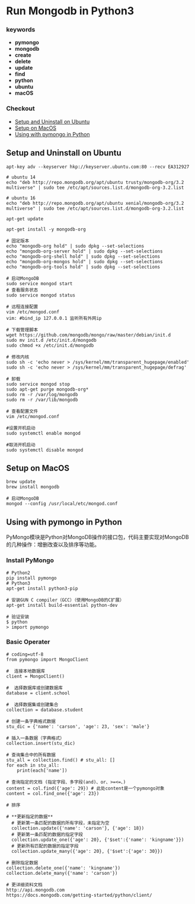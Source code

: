 
# Run Mongodb in Python3

### keywords

- **pymongo**
- **mongodb**
- **create**
- **delete**
- **update**
- **find**
- **python**
- **ubuntu**
- **macOS**

### Checkout

- [Setup and Uninstall on Ubuntu](#setup-and-uninstall-on-ubuntu)
- [Setup on MacOS](#setup-on-macos)
- [Using with pymongo in Python](#using-with-pymongo-in-python)

## Setup and Uninstall on Ubuntu

```
apt-key adv --keyserver hkp://keyserver.ubuntu.com:80 --recv EA312927

# ubuntu 14
echo "deb http://repo.mongodb.org/apt/ubuntu trusty/mongodb-org/3.2 multiverse" | sudo tee /etc/apt/sources.list.d/mongodb-org-3.2.list

# ubuntu 16
echo "deb http://repo.mongodb.org/apt/ubuntu xenial/mongodb-org/3.2 multiverse" | sudo tee /etc/apt/sources.list.d/mongodb-org-3.2.list

apt-get update

apt-get install -y mongodb-org

# 固定版本
echo "mongodb-org hold" | sudo dpkg --set-selections
echo "mongodb-org-server hold" | sudo dpkg --set-selections
echo "mongodb-org-shell hold" | sudo dpkg --set-selections
echo "mongodb-org-mongos hold" | sudo dpkg --set-selections
echo "mongodb-org-tools hold" | sudo dpkg --set-selections

# 启动MongoDB
sudo service mongod start
# 查看服务状态
sudo service mongod status

# 远程连接配置
vim /etc/mongod.conf
vim: #bind_ip 127.0.0.1 监听所有外网ip

# 下载管理脚本
wget https://github.com/mongodb/mongo/raw/master/debian/init.d
sudo mv init.d /etc/init.d/mongodb
sudo chmod +x /etc/init.d/mongodb

# 修改内核
sudo sh -c 'echo never > /sys/kernel/mm/transparent_hugepage/enabled'
sudo sh -c 'echo never > /sys/kernel/mm/transparent_hugepage/defrag'

# 卸载
sudo service mongod stop
sudo apt-get purge mongodb-org*
sudo rm -r /var/log/mongodb
sudo rm -r /var/lib/mongodb

# 查看配置文件
vim /etc/mongod.conf

#设置开机启动
sudo systemctl enable mongod

#取消开机启动
sudo systemctl disable mongod
```

## Setup on MacOS

```
brew update
brew install mongodb

# 启动MongoDB
mongod --config /usr/local/etc/mongod.conf
```

## Using with pymongo in Python

PyMongo模块是Python对MongoDB操作的接口包，代码主要实现对MongoDB的几种操作：增删改查以及排序等功能。

### Install PyMongo

```
# Python2
pip install pymongo
# Python3
apt-get install python3-pip

# 安装GUN C compiler（GCC）（使用MongoDB的C扩展）
apt-get install build-essential python-dev

# 验证安装
$ python
> import pymongo
```

### Basic Operater

```
# coding=utf-8
from pymongo import MongoClient

#  连接本地数据库
client = MongoClient()

#  选择数据库或创建数据库
database = client.school

#  选择数据集或创建集合
collection = database.student

# 创建一条字典格式数据
stu_dic = {'name': 'carson', 'age': 23, 'sex': 'male'}

# 插入一条数据（字典格式）
collection.insert(stu_dic)

# 查询集合中的所有数据
stu_all = collection.find() # stu_all: []
for each in stu_all:
    print(each['name'])

# 查询指定的文档 (指定字段、多字段(and)、or、>=<=、)
content = col.find({'age': 29}) # 此处content是一个pymongo对象
content = col.find_one({'age': 23})

# 排序

# **更新指定的数据**
  # 更新第一条匹配的数据的所有字段，未指定为空
  collection.update({'name': 'carson'}, {'age': 18})
  # 更新第一条匹配的数据的指定字段
  collection.update_one({'age': 20}, {'$set':{'name': 'kingname'}})
  # 更新所有匹配的数据的指定字段
  collection.update_many({'age': 20}, {'$set':{'age': 30}})

# 删除指定数据
collection.delete_one({'name': 'kingname'})
collection.delete_many({'name': 'carson'})

# 更详细资料文档
http://api.mongodb.com
https://docs.mongodb.com/getting-started/python/client/
```
